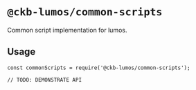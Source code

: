 # `@ckb-lumos/common-scripts`

Common script implementation for lumos.

## Usage

```
const commonScripts = require('@ckb-lumos/common-scripts');

// TODO: DEMONSTRATE API
```
